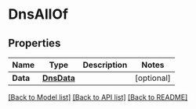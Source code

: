 # DnsAllOf

## Properties

Name | Type | Description | Notes
------------ | ------------- | ------------- | -------------
**Data** | [**DnsData**](dns_data.md) |  | [optional] 

[[Back to Model list]](../README.md#documentation-for-models) [[Back to API list]](../README.md#documentation-for-api-endpoints) [[Back to README]](../README.md)


